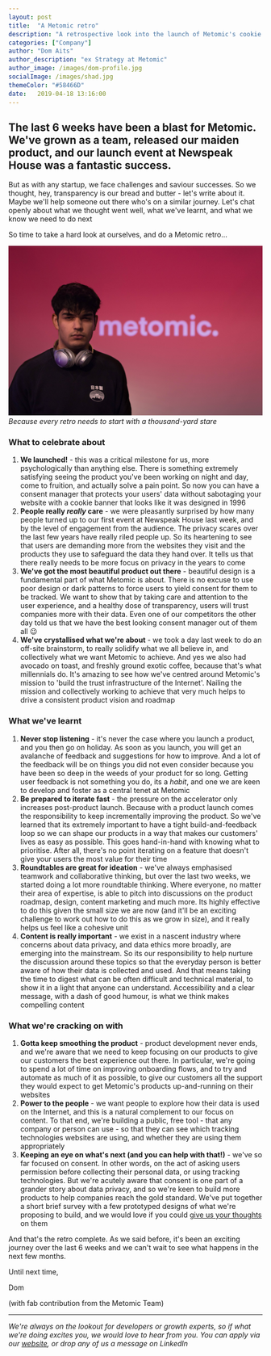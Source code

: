 ```yaml
---
layout: post
title:  "A Metomic retro"
description: "A retrospective look into the launch of Metomic's cookie consent widget, a privacy-by-design solution"
categories: ["Company"]
author: "Dom Aits"
author_description: "ex Strategy at Metomic"
author_image: /images/dom-profile.jpg
socialImage: /images/shad.jpg
themeColor: "#58466D"
date:   2019-04-18 13:16:00
---
```


## The last 6 weeks have been a blast for Metomic. We've grown as a team, released our maiden product, and our launch event at Newspeak House was a fantastic success.

But as with any startup, we face challenges and saviour successes. So we thought, hey, transparency is our bread and butter - let's write about it. Maybe we'll help someone out there who's on a similar journey. Let's chat openly about what we thought went well, what we've learnt, and what we know we need to do next

So time to take a hard look at ourselves, and do a Metomic retro...

![](/images/shad.jpg)
*Because every retro needs to start with a thousand-yard stare*

### What to celebrate about

1. **We launched!** - this was a critical milestone for us, more psychologically than anything else. There is something extremely satisfying seeing the product you've been working on night and day, come to fruition, and actually solve a pain point. So now you can have a consent manager that protects your users' data without sabotaging your website with a cookie banner that looks like it was designed in 1996
2. **People really *really* care** - we were pleasantly surprised by how many people turned up to our first event at Newspeak House last week, and by the level of engagement from the audience. The privacy scares over the last few years have really riled people up. So its heartening to see that users are demanding more from the websites they visit and the products they use to safeguard the data they hand over. It tells us that there really needs to be more focus on privacy in the years to come
3. **We've got the most beautiful product out there** - beautiful design is a fundamental part of what Metomic is about. There is no excuse to use poor design or dark patterns to force users to yield consent for them to be tracked. We want to show that by taking care and attention to the user experience, and a healthy dose of transparency, users will trust companies more with their data. Even one of our competitors the other day told us that we have the best looking consent manager out of them all 😉
4. **We've crystallised what we're about** - we took a day last week to do an off-site brainstorm, to really solidify what we all believe in, and collectively what we want Metomic to achieve. And yes we also had avocado on toast, and freshly ground exotic coffee, because that's what millennials do. It's amazing to see how we've centred around Metomic's mission to 'build the trust infrastructure of the Internet'. Nailing the mission and collectively working to achieve that very much helps to drive a consistent product vision and roadmap

### What we've learnt

1. **Never stop listening** - it's never the case where you launch a product, and you then go on holiday. As soon as you launch, you will get an avalanche of feedback and suggestions for how to improve. And a lot of the feedback will be on things you did not even consider because you have been so deep in the weeds of your product for so long. Getting user feedback is not something you do, its a *habit*, and one we are keen to develop and foster as a central tenet at Metomic
2. **Be prepared to iterate fast** - the pressure on the accelerator only increases post-product launch.  Because with a product launch comes the responsibility to keep incrementally improving the product. So we've learned that its extremely important to have a tight build-and-feedback loop so we can shape our products in a way that makes our customers' lives as easy as possible. This goes hand-in-hand with knowing what to prioritise. After all, there's no point iterating on a feature that doesn't give your users the most value for their time  
3. **Roundtables are great for ideation** - we've always emphasised teamwork and collaborative thinking, but over the last two weeks, we started doing a lot more roundtable thinking. Where everyone, no matter their area of expertise, is able to pitch into discussions on the product roadmap, design, content marketing and much more. Its highly effective to do this given the small size we are now (and it'll be an exciting challenge to work out how to do this as we grow in size), and it really helps us feel like a cohesive unit
4. **Content is really important** - we exist in a nascent industry where concerns about data privacy, and data ethics more broadly, are emerging into the mainstream. So its our responsibility to help nurture the discussion around these topics so that the everyday person is better aware of how their data is collected and used. And that means taking the time to digest what can be often difficult and technical material, to show it in a light that anyone can understand. Accessibility and a clear message, with a dash of good humour, is what we think makes compelling content

### What we're cracking on with

1. **Gotta keep smoothing the product** - product development never ends, and we're aware that we need to keep focusing on our products to give our customers the best experience out there. In particular, we're going to spend a lot of time on improving onboarding flows, and to try and automate as much of it as possible, to give our customers all the support they would expect to get Metomic's products up-and-running on their websites
2. **Power to the people** - we want people to explore how their data is used on the Internet, and this is a natural complement to our focus on content. To that end, we're building a public, free tool - that any company or person can use - so that they can see which tracking technologies websites are using, and whether they are using them appropriately
3. **Keeping an eye on what's next (and you can help with that!)** - we've so far focused on consent. In other words, on the act of asking users permission before collecting their personal data, or using tracking technologies. But we're acutely aware that consent is one part of a grander story about data privacy, and so we're keen to build more products to help companies reach the gold standard. We've put together a short brief survey with a few prototyped designs of what we're proposing to build, and we would love if you could [give us your thoughts](https://metomic_.typeform.com/to/hdraaH) on them

And that's the retro complete. As we said before, it's been an exciting journey over the last 6 weeks and we can't wait to see what happens in the next few months. 

Until next time,

Dom

(with fab contribution from the Metomic Team)

---

*We're always on the lookout for developers or growth experts, so if what we're doing excites you, we would love to hear from you. You can apply via our [website](https://metomic.io/about/), or drop any of us a message on LinkedIn*